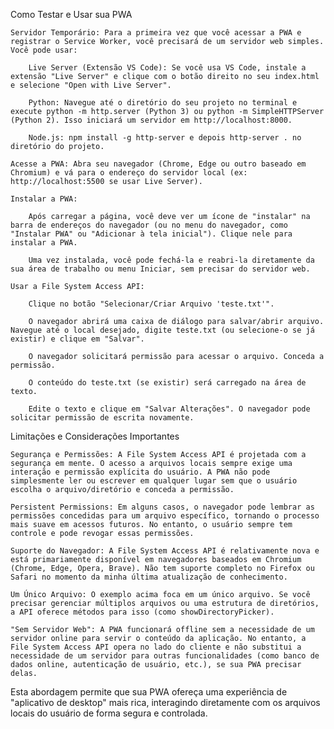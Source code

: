 Como Testar e Usar sua PWA

    Servidor Temporário: Para a primeira vez que você acessar a PWA e registrar o Service Worker, você precisará de um servidor web simples. Você pode usar:

        Live Server (Extensão VS Code): Se você usa VS Code, instale a extensão "Live Server" e clique com o botão direito no seu index.html e selecione "Open with Live Server".

        Python: Navegue até o diretório do seu projeto no terminal e execute python -m http.server (Python 3) ou python -m SimpleHTTPServer (Python 2). Isso iniciará um servidor em http://localhost:8000.

        Node.js: npm install -g http-server e depois http-server . no diretório do projeto.

    Acesse a PWA: Abra seu navegador (Chrome, Edge ou outro baseado em Chromium) e vá para o endereço do servidor local (ex: http://localhost:5500 se usar Live Server).

    Instalar a PWA:

        Após carregar a página, você deve ver um ícone de "instalar" na barra de endereços do navegador (ou no menu do navegador, como "Instalar PWA" ou "Adicionar à tela inicial"). Clique nele para instalar a PWA.

        Uma vez instalada, você pode fechá-la e reabri-la diretamente da sua área de trabalho ou menu Iniciar, sem precisar do servidor web.

    Usar a File System Access API:

        Clique no botão "Selecionar/Criar Arquivo 'teste.txt'".

        O navegador abrirá uma caixa de diálogo para salvar/abrir arquivo. Navegue até o local desejado, digite teste.txt (ou selecione-o se já existir) e clique em "Salvar".

        O navegador solicitará permissão para acessar o arquivo. Conceda a permissão.

        O conteúdo do teste.txt (se existir) será carregado na área de texto.

        Edite o texto e clique em "Salvar Alterações". O navegador pode solicitar permissão de escrita novamente.

Limitações e Considerações Importantes

    Segurança e Permissões: A File System Access API é projetada com a segurança em mente. O acesso a arquivos locais sempre exige uma interação e permissão explícita do usuário. A PWA não pode simplesmente ler ou escrever em qualquer lugar sem que o usuário escolha o arquivo/diretório e conceda a permissão.

    Persistent Permissions: Em alguns casos, o navegador pode lembrar as permissões concedidas para um arquivo específico, tornando o processo mais suave em acessos futuros. No entanto, o usuário sempre tem controle e pode revogar essas permissões.

    Suporte do Navegador: A File System Access API é relativamente nova e está primariamente disponível em navegadores baseados em Chromium (Chrome, Edge, Opera, Brave). Não tem suporte completo no Firefox ou Safari no momento da minha última atualização de conhecimento.

    Um Único Arquivo: O exemplo acima foca em um único arquivo. Se você precisar gerenciar múltiplos arquivos ou uma estrutura de diretórios, a API oferece métodos para isso (como showDirectoryPicker).

    "Sem Servidor Web": A PWA funcionará offline sem a necessidade de um servidor online para servir o conteúdo da aplicação. No entanto, a File System Access API opera no lado do cliente e não substitui a necessidade de um servidor para outras funcionalidades (como banco de dados online, autenticação de usuário, etc.), se sua PWA precisar delas.

Esta abordagem permite que sua PWA ofereça uma experiência de "aplicativo de desktop" mais rica, interagindo diretamente com os arquivos locais do usuário de forma segura e controlada.
